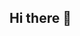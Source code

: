 ## Hi there 👋

<!--
**SachinMagar123/SachinMagar123** is a ✨ _special_ ✨ repository because its `README.md` (this file) appears on your GitHub profile.

Here are some ideas to get you started:

- 🔭 I’m currently working on EMS,e-commerce website
- 🌱 I’m currently learning php,JAVA
- 🤔 I’m looking for help with JAVA
- 💬 Ask me about JAVA,PHP,C/C++
-->
